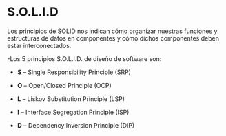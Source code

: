 # S.O.L.I.D

Los principios de SOLID nos indican cómo organizar nuestras funciones y 
estructuras de datos en componentes y cómo dichos componentes deben estar interconectados.

-Los 5 principios S.O.L.I.D. de diseño de software son:

* **S** – Single Responsibility Principle (SRP)

* **O** – Open/Closed Principle (OCP)

* **L** – Liskov Substitution Principle (LSP)

* **I** – Interface Segregation Principle (ISP)

* **D** – Dependency Inversion Principle (DIP)